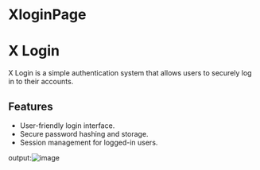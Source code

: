 # XloginPage
# X Login

X Login is a simple authentication system that allows users to securely log in to their accounts.

## Features

- User-friendly login interface.
- Secure password hashing and storage.
- Session management for logged-in users.

output:![image](https://github.com/SIVAKUMAR-007/XloginPage/assets/113624916/104cbe3d-ad0a-4e69-8308-9a32539ea62a)

